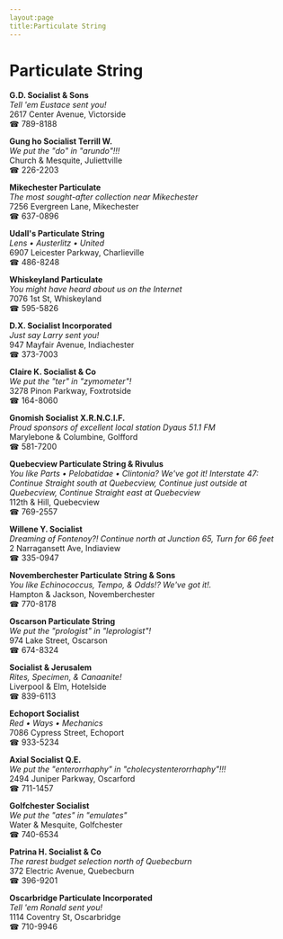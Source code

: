 ```yaml
---
layout:page
title:Particulate String
---
```

# Particulate String

**G.D. Socialist & Sons**  
_Tell 'em Eustace sent you!_  
2617 Center Avenue, Victorside  
☎ 789-8188



**Gung ho Socialist Terrill W.**  
_We put the "do" in "arundo"!!!_  
Church & Mesquite, Juliettville  
☎ 226-2203



**Mikechester Particulate**  
_The most sought-after collection near Mikechester_  
7256 Evergreen Lane, Mikechester  
☎ 637-0896



**Udall's Particulate String**  
_Lens • Austerlitz • United_  
6907 Leicester Parkway, Charlieville  
☎ 486-8248



**Whiskeyland Particulate**  
_You might have heard about us on the Internet_  
7076 1st St, Whiskeyland  
☎ 595-5826



**D.X. Socialist Incorporated**  
_Just say Larry sent you!_  
947 Mayfair Avenue, Indiachester  
☎ 373-7003



**Claire K. Socialist & Co**  
_We put the "ter" in "zymometer"!_  
3278 Pinon Parkway, Foxtrotside  
☎ 164-8060



**Gnomish Socialist X.R.N.C.I.F.**  
_Proud sponsors of excellent local station Dyaus 51.1 FM_  
Marylebone & Columbine, Golfford  
☎ 581-7200



**Quebecview Particulate String & Rivulus**  
_You like Parts • Pelobatidae • Clintonia? We've got it! 
Interstate 47: Continue Straight south at Quebecview, Continue just outside at Quebecview, Continue Straight east at Quebecview_  
112th & Hill, Quebecview  
☎ 769-2557



**Willene Y. Socialist**  
_Dreaming of Fontenoy?! 
Continue north at Junction 65, Turn for 66 feet_  
2 Narragansett Ave, Indiaview  
☎ 335-0947



**Novemberchester Particulate String & Sons**  
_You like Echinococcus, Tempo, & Odds!? We've got it!._  
Hampton & Jackson, Novemberchester  
☎ 770-8178



**Oscarson Particulate String**  
_We put the "prologist" in "leprologist"!_  
974 Lake Street, Oscarson  
☎ 674-8324



**Socialist & Jerusalem**  
_Rites, Specimen, & Canaanite!_  
Liverpool & Elm, Hotelside  
☎ 839-6113



**Echoport Socialist**  
_Red • Ways • Mechanics_  
7086 Cypress Street, Echoport  
☎ 933-5234



**Axial Socialist Q.E.**  
_We put the "enterorrhaphy" in "cholecystenterorrhaphy"!!!_  
2494 Juniper Parkway, Oscarford  
☎ 711-1457



**Golfchester Socialist**  
_We put the "ates" in "emulates"_  
Water & Mesquite, Golfchester  
☎ 740-6534



**Patrina H. Socialist & Co**  
_The rarest budget selection north of Quebecburn_  
372 Electric Avenue, Quebecburn  
☎ 396-9201



**Oscarbridge Particulate Incorporated**  
_Tell 'em Ronald sent you!_  
1114 Coventry St, Oscarbridge  
☎ 710-9946



